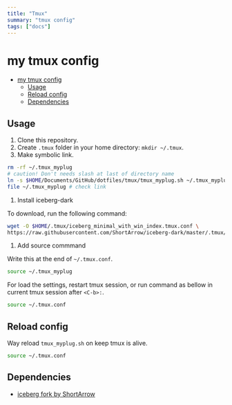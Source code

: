 ```yaml
---
title: "Tmux"
summary: "tmux config"
tags: ["docs"]
---
```


# my tmux config

<!--toc:start-->

- [my tmux config](#my-tmux-config)
  - [Usage](#usage)
  - [Reload config](#reload-config)
  - [Dependencies](#dependencies)
  <!--toc:end-->

## Usage

1. Clone this repository.
1. Create `.tmux` folder in your home directory: `mkdir ~/.tmux`.
1. Make symbolic link.

```bash
rm -rf ~/.tmux_myplug
# caution! Don't needs slash at last of directory name
ln -s $HOME/Documents/GitHub/dotfiles/tmux/tmux_myplug.sh ~/.tmux_myplug
file ~/.tmux_myplug # check link
```

1. Install iceberg-dark

To download, run the following command:

```bash
wget -O $HOME/.tmux/iceberg_minimal_with_win_index.tmux.conf \
https://raw.githubusercontent.com/ShortArrow/iceberg-dark/master/.tmux/iceberg_minimal_with_win_index.tmux.conf
```

1. Add source commmand

Write this at the end of `~/.tmux.conf`.

```bash
source ~/.tmux_myplug
```

For load the settings, restart tmux session,
or run command as bellow in current tmux session after `<C-b>:`.

```bash
source ~/.tmux.conf
```

## Reload config

Way reload `tmux_myplug.sh` on keep tmux is alive.

```bash
source ~/.tmux.conf
```

## Dependencies

- [iceberg fork by ShortArrow](https://github.com/ShortArrow/iceberg-dark)
